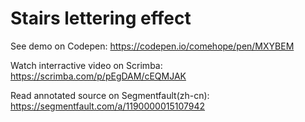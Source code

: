 # Stairs lettering effect

See demo on Codepen: https://codepen.io/comehope/pen/MXYBEM

Watch interractive video on Scrimba: https://scrimba.com/p/pEgDAM/cEQMJAK

Read annotated source on Segmentfault(zh-cn): https://segmentfault.com/a/1190000015107942
